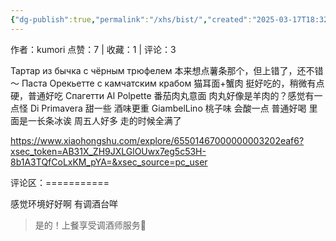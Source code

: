 ```yaml
---
{"dg-publish":true,"permalink":"/xhs/bist/","created":"2025-03-17T18:32:11.693+08:00","updated":"2025-03-17T20:45:38.990+08:00"}
---
```


作者：kumori
点赞：7   |   收藏：1   |   评论：3

Тартар из бычка с чёрным трюфелем 本来想点薯条那个，但上错了，还不错～
Паста Орекьетте с камчатским крабом 猫耳面+蟹肉 挺好吃的，稍微有点硬，普通好吃
Спагетти Al Polpette 番茄肉丸意面 肉丸好像是羊肉的？感觉有一点怪
Di Primavera 甜一些 酒味更重
GiambelLino 桃子味 会酸一点 普通好喝 里面是一长条冰诶
周五人好多 走的时候全满了

https://www.xiaohongshu.com/explore/65501467000000003202eaf6?xsec_token=AB31X_ZH9JXLGlOUwx7eg5c53H-8b1A3TQfCoLxKM_pYA=&xsec_source=pc_user

评论区：===========

感觉环境好好啊 有调酒台咩

> 是的！上餐享受调酒师服务🤣